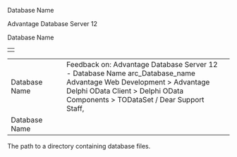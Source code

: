 Database Name




Advantage Database Server 12  

Database Name

|  |
| --- |
|  |

|  |  |  |  |  |
| --- | --- | --- | --- | --- |
| Database Name |  |  | Feedback on: Advantage Database Server 12 - Database Name arc\_Database\_name Advantage Web Development > Advantage Delphi OData Client > Delphi OData Components > TODataSet / Dear Support Staff, |  |
| Database Name |  |  |  |  |

The path to a directory containing database files.